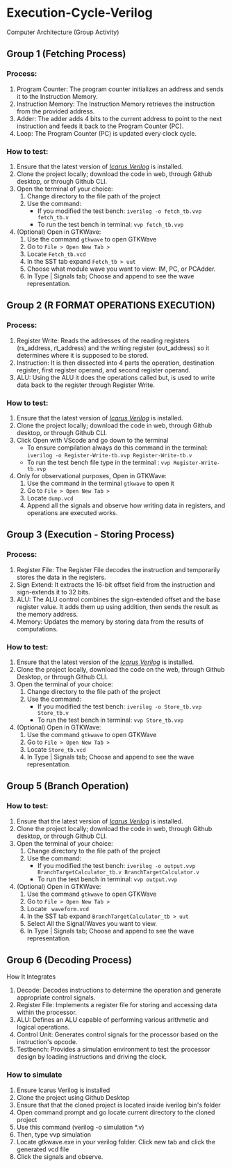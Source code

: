 # Execution-Cycle-Verilog
Computer Architecture (Group Activity)


## Group 1 (Fetching Process)

### Process:

1. Program Counter: The program counter initializes an address and sends it to the Instruction Memory.
2. Instruction Memory: The Instruction Memory retrieves the instruction from the provided address.
3. Adder: The adder adds 4 bits to the current address to point to the next instruction and feeds it back to the Program Counter (PC).
4. Loop: The Program Counter (PC) is updated every clock cycle.

### How to test:

1. Ensure that the latest version of *[Icarus Verilog](https://bleyer.org/icarus/)* is installed.
2. Clone the project locally; download the code in web, through Github desktop, or through Github CLI.
3. Open the terminal of your choice:
    1. Change directory to the file path of the project
    2. Use the command:
        - If you modified the test bench: `iverilog -o fetch_tb.vvp fetch_tb.v`
        - To run the test bench in terminal: `vvp fetch_tb.vvp`
4. (Optional) Open in GTKWave:
    1. Use the command `gtkwave` to open GTKWave
    2. Go to `File > Open New Tab >`
    3. Locate `Fetch_tb.vcd`
    4. In the SST tab expand `Fetch_tb > uut`
    5. Choose what module wave you want to view: IM, PC, or PCAdder.
    6. In Type | Signals tab; Choose and append to see the wave representation.


## Group 2 (R FORMAT OPERATIONS EXECUTION)

### Process:

1. Register Write: Reads the addresses of the reading registers (rs_address, rt_address) and the writing register (out_address) so it determines where it is supposed to be stored.
2. Instruction: It is then dissected into 4 parts the operation, destination register, first register operand, and second register operand.
3. ALU: Using the ALU it does the operations called but, is used to write data back to the register through Register Write.

### How to test:

1. Ensure that the latest version of *[Icarus Verilog](https://bleyer.org/icarus/)* is installed.
2. Clone the project locally; download the code in web, through Github desktop, or through Github CLI.
3. Click Open with VScode and go down to the terminal
    - To ensure compilation always do this command in the terminal: `iverilog -o Register-Write-tb.vvp Register-Write-tb.v`
    - To run the test bench file type in the terminal : `vvp Register-Write-tb.vvp`
4. Only for observational purposes, Open in GTKWave:
    1. Use the command in the terminal `gtkwave` to open it
    2. Go to `File > Open New Tab >`
    3. Locate `dump.vcd`
    4. Append all the signals and observe how writing data in registers, and operations are executed works.


## Group 3 (Execution - Storing Process)

### Process:
1. Register File: The Register File decodes the instruction and temporarily stores the data in the registers. 
2. Sign Extend: It extracts the 16-bit offset field from the instruction and sign-extends it to 32 bits.
3. ALU: The ALU control combines the sign-extended offset and the base register value. It adds them up using addition, then sends the result as the memory address.
4. Memory: Updates the memory by storing data from the results of computations.

### How to test:
1. Ensure that the latest version of the *[Icarus Verilog](https://bleyer.org/icarus/)* is installed.
2. Clone the project locally, download the code on the web, through Github Desktop, or through Github CLI.
3. Open the terminal of your choice:
    1. Change directory to the file path of the project
    2. Use the command:
        - If you modified the test bench: `iverilog -o Store_tb.vvp Store_tb.v`
        - To run the test bench in terminal: `vvp Store_tb.vvp`
4. (Optional) Open in GTKWave:
    1. Use the command `gtkwave` to open GTKWave
    2. Go to `File > Open New Tab >`
    3. Locate `Store_tb.vcd`
    4. In Type | Signals tab; Choose and append to see the wave representation.


## Group 5 (Branch Operation) 

### How to test:

1. Ensure that the latest version of *[Icarus Verilog](https://bleyer.org/icarus/)* is installed.
2. Clone the project locally; download the code in web, through Github desktop, or through Github CLI.
3. Open the terminal of your choice:
    1. Change directory to the file path of the project
    2. Use the command:
        - If you modified the test bench: `iverilog -o output.vvp BranchTargetCalculator_tb.v BranchTargetCalculator.v`
        - To run the test bench in terminal: `vvp output.vvp`
4. (Optional) Open in GTKWave:
    1. Use the command `gtkwave` to open GTKWave
    2. Go to `File > Open New Tab >`
    3. Locate ` waveform.vcd`
    4. In the SST tab expand `BranchTargetCalculator_tb > uut`
    5. Select All the Signal/Waves you want to view.
    6. In Type | Signals tab; Choose and append to see the wave representation.


## Group 6 (Decoding Process) 

How It Integrates  
1. Decode: Decodes instructions to determine the operation and generate appropriate control signals.
2. Register File: Implements a register file for storing and accessing data within the processor.
3. ALU: Defines an ALU capable of performing various arithmetic and logical operations.  
4. Control Unit: Generates control signals for the processor based on the instruction's opcode.  
5. Testbench: Provides a simulation environment to test the processor design by loading instructions and driving the clock.

### How to simulate

1. Ensure Icarus Verilog is installed
2. Clone the project using Github Desktop
3. Ensure that that the cloned project is located inside iverilog bin's folder
4. Open command prompt and go locate current directory to the cloned project
5. Use this command (verilog -o simulation *.v) 
6. Then, type vvp simulation
7. Locate gtkwave.exe in your verilog folder. Click new tab and click the generated vcd file
8. Click the signals and observe.

